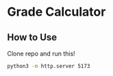 # Grade Calculator

## How to Use

Clone repo and run this!

```bash
python3 -m http.server 5173
```
